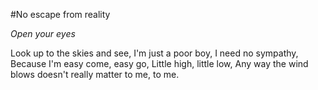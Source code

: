 #No escape from reality

*Open your eyes*

Look up to the skies and see,
I'm just a poor boy, I need no sympathy,
Because I'm easy come, easy go,
Little high, little low,
Any way the wind blows doesn't really matter to me, to me.
